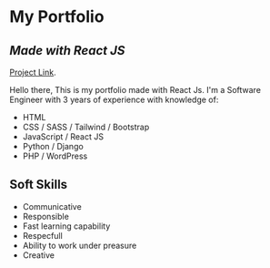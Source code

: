 # My Portfolio
## _Made with React JS_

[Project Link](https://epraz.github.io/).


Hello there,
This is my portfolio made with React Js.
I'm a Software Engineer with 3 years of experience with knowledge of:
- HTML
- CSS / SASS / Tailwind / Bootstrap
- JavaScript / React JS
- Python / Django
- PHP / WordPress

## Soft Skills

- Communicative
- Responsible
- Fast learning capability
- Respecfull
- Ability to work under preasure
- Creative
